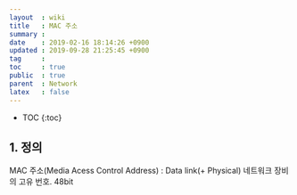 ```yaml
---
layout  : wiki
title   : MAC 주소
summary : 
date    : 2019-02-16 18:14:26 +0900
updated : 2019-09-28 21:25:45 +0900
tag     : 
toc     : true
public  : true
parent  : Network
latex   : false
---
```

* TOC
{:toc}

## 1. 정의

MAC 주소(Media Acess Control Address) : Data link(+ Physical) 네트워크 장비의 고유 번호. 48bit

